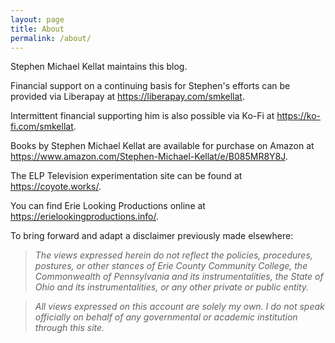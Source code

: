 ```yaml
---
layout: page
title: About
permalink: /about/
---
```


Stephen Michael Kellat maintains this blog.  

Financial support on a continuing basis for Stephen's efforts can be provided via Liberapay at <https://liberapay.com/smkellat>.

Intermittent financial supporting him is also possible via Ko-Fi at <https://ko-fi.com/smkellat>.

Books by Stephen Michael Kellat are available for purchase on Amazon at <https://www.amazon.com/Stephen-Michael-Kellat/e/B085MR8Y8J>.

The ELP Television experimentation site can be found at <https://coyote.works/>.

You can find Erie Looking Productions online at <https://erielookingproductions.info/>.  

To bring forward and adapt a disclaimer previously made elsewhere:  

>*The views expressed herein do not reflect the policies, procedures, postures, or other stances of Erie County Community College, the Commonwealth of Pennsylvania and its instrumentalities, the State of Ohio and its instrumentalities, or any other private or public entity.*  

>*All views expressed on this account are solely my own.  I do not speak officially on behalf of any governmental or academic institution through this site.*  
